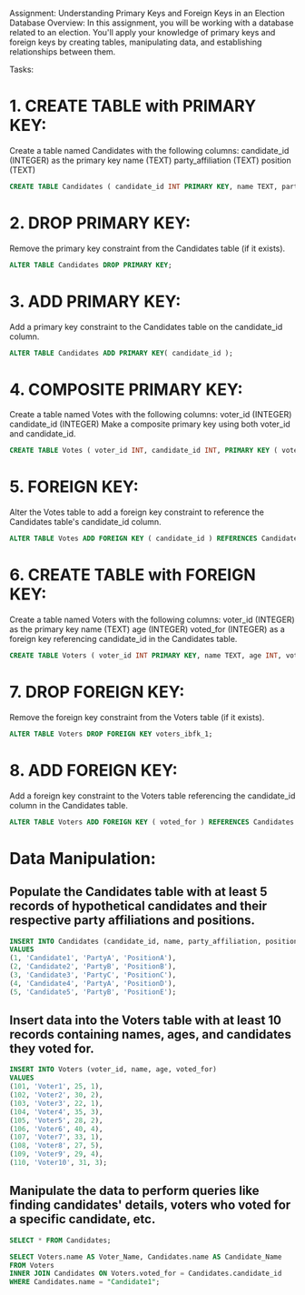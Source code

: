 Assignment: Understanding Primary Keys and Foreign Keys in an Election Database
Overview:
In this assignment, you will be working with a database related to an election. You'll apply your knowledge of primary keys and foreign keys by creating tables, manipulating data, and establishing relationships between them.

Tasks:
# 1. CREATE TABLE with PRIMARY KEY:

Create a table named Candidates with the following columns:
candidate_id (INTEGER) as the primary key
name (TEXT)
party_affiliation (TEXT)
position (TEXT)

```SQL
CREATE TABLE Candidates ( candidate_id INT PRIMARY KEY, name TEXT, party_affiliation TEXT, position TEXT );
```

# 2. DROP PRIMARY KEY:

Remove the primary key constraint from the Candidates table (if it exists).
```SQL
ALTER TABLE Candidates DROP PRIMARY KEY;
```

# 3. ADD PRIMARY KEY:

Add a primary key constraint to the Candidates table on the candidate_id column.
```SQL
ALTER TABLE Candidates ADD PRIMARY KEY( candidate_id );
```

# 4. COMPOSITE PRIMARY KEY:

Create a table named Votes with the following columns:
voter_id (INTEGER)
candidate_id (INTEGER)
Make a composite primary key using both voter_id and candidate_id.
```SQL
CREATE TABLE Votes ( voter_id INT, candidate_id INT, PRIMARY KEY ( voter_id, candidate_id ) );
```

# 5. FOREIGN KEY:

Alter the Votes table to add a foreign key constraint to reference the Candidates table's candidate_id column.
```SQL
ALTER TABLE Votes ADD FOREIGN KEY ( candidate_id ) REFERENCES Candidates ( candidate_id );
```

# 6. CREATE TABLE with FOREIGN KEY:

Create a table named Voters with the following columns:
voter_id (INTEGER) as the primary key
name (TEXT)
age (INTEGER)
voted_for (INTEGER) as a foreign key referencing candidate_id in the Candidates table.
```SQL
CREATE TABLE Voters ( voter_id INT PRIMARY KEY, name TEXT, age INT, voted_for INT, FOREIGN KEY ( voted_for ) REFERENCES Candidates ( candidate_id ) );
```

# 7. DROP FOREIGN KEY:

Remove the foreign key constraint from the Voters table (if it exists).
```SQL
ALTER TABLE Voters DROP FOREIGN KEY voters_ibfk_1;
```

# 8. ADD FOREIGN KEY:

Add a foreign key constraint to the Voters table referencing the candidate_id column in the Candidates table.
```SQL
ALTER TABLE Voters ADD FOREIGN KEY ( voted_for ) REFERENCES Candidates ( candidate_id );
```

# Data Manipulation:
## Populate the Candidates table with at least 5 records of hypothetical candidates and their respective party affiliations and positions.
```SQL
INSERT INTO Candidates (candidate_id, name, party_affiliation, position)
VALUES
(1, 'Candidate1', 'PartyA', 'PositionA'),
(2, 'Candidate2', 'PartyB', 'PositionB'),
(3, 'Candidate3', 'PartyC', 'PositionC'),
(4, 'Candidate4', 'PartyA', 'PositionD'),
(5, 'Candidate5', 'PartyB', 'PositionE');
```
## Insert data into the Voters table with at least 10 records containing names, ages, and candidates they voted for.
```SQL
INSERT INTO Voters (voter_id, name, age, voted_for)
VALUES
(101, 'Voter1', 25, 1),
(102, 'Voter2', 30, 2),
(103, 'Voter3', 22, 1),
(104, 'Voter4', 35, 3),
(105, 'Voter5', 28, 2),
(106, 'Voter6', 40, 4),
(107, 'Voter7', 33, 1),
(108, 'Voter8', 27, 5),
(109, 'Voter9', 29, 4),
(110, 'Voter10', 31, 3);
```

## Manipulate the data to perform queries like finding candidates' details, voters who voted for a specific candidate, etc.

```SQL
SELECT * FROM Candidates;

SELECT Voters.name AS Voter_Name, Candidates.name AS Candidate_Name
FROM Voters
INNER JOIN Candidates ON Voters.voted_for = Candidates.candidate_id
WHERE Candidates.name = "Candidate1";
```
